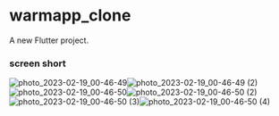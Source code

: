 # warmapp_clone

A new Flutter project.

### screen short
![photo_2023-02-19_00-46-49](https://user-images.githubusercontent.com/89806110/219884610-96cdfe47-4f45-475d-85b8-0022d05eb3d5.jpg)![photo_2023-02-19_00-46-49 (2)](https://user-images.githubusercontent.com/89806110/219884629-2d24ab82-7f20-498a-a576-22f793a053f7.jpg)![photo_2023-02-19_00-46-50](https://user-images.githubusercontent.com/89806110/219884663-4029713c-f619-4efe-9ffa-9be86c190b6d.jpg)![photo_2023-02-19_00-46-50 (2)](https://user-images.githubusercontent.com/89806110/219884669-f9a80510-33af-4009-b650-f12dcacc13e7.jpg)![photo_2023-02-19_00-46-50 (3)](https://user-images.githubusercontent.com/89806110/219884676-050650ec-8ffb-4440-8198-dcb307cc9b94.jpg)![photo_2023-02-19_00-46-50 (4)](https://user-images.githubusercontent.com/89806110/219884678-1d0dc9d0-428e-4276-9b8f-422e35823ede.jpg)






